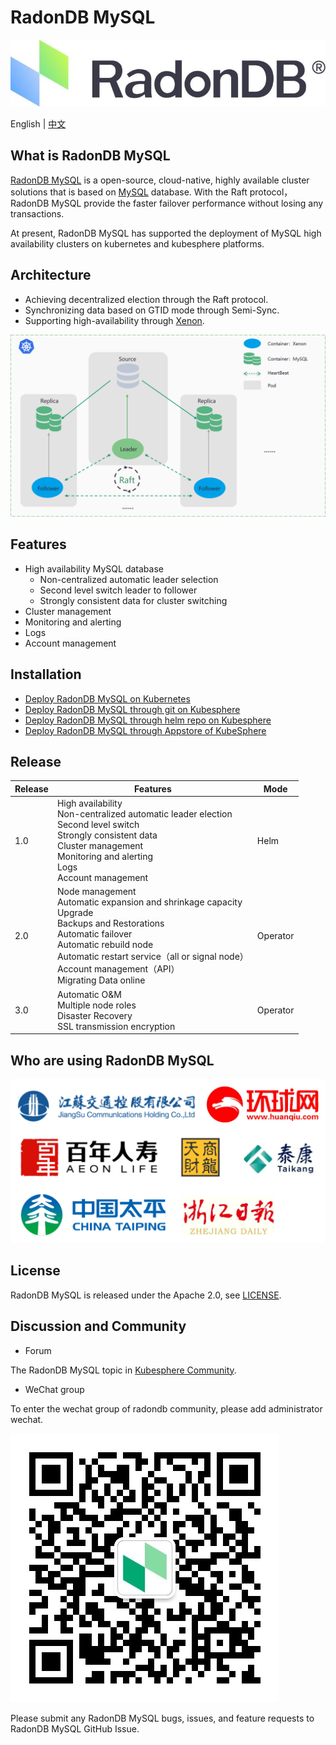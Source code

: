 
# RadonDB MySQL
 ![](docs/images/logo_radondb-mysql.png) <br>

English | [中文](README_zh.md) 

## What is RadonDB MySQL

[RadonDB MySQL](https://github.com/radondb/radondb-mysql-kubernetes) is a open-source, cloud-native, highly available cluster solutions that is based on [MySQL](https://MySQL.org) database. With the Raft protocol，RadonDB MySQL provide the faster failover performance without losing any transactions.

At present, RadonDB MySQL has supported the deployment of MySQL high availability clusters on kubernetes and kubesphere platforms.

## Architecture

- Achieving decentralized election through the Raft protocol.
- Synchronizing data based on GTID mode through Semi-Sync.
- Supporting high-availability through [Xenon](https://github.com/radondb/xenon.git).

![](docs/images/radondb-mysql_Architecture_1.png)

## Features

- High availability MySQL database
    - Non-centralized automatic leader selection
    - Second level switch leader to follower 
    - Strongly consistent data for cluster switching
- Cluster management
- Monitoring and alerting
- Logs
- Account management

## Installation

- [Deploy RadonDB MySQL on Kubernetes](docs/Kubernetes/deploy_radondb-mysql_on_kubernetes.md)
- [Deploy RadonDB MySQL through git on Kubesphere](docs/KubeSphere/deploy_radondb-mysql_on_kubesphere.md)
- [Deploy RadonDB MySQL through helm repo on Kubesphere](docs/KubeSphere/deploy_radondb-mysql_on_kubesphere_repo.md)
- [Deploy RadonDB MySQL through Appstore of KubeSphere](docs/KubeSphere/deploy_radondb-mysql_on_kubesphere_appstore.md)
## Release

| Release | Features  | Mode |
|------|--------|--------|
| 1.0 | High availability <br>  Non-centralized automatic leader election <br>  Second level switch <br>  Strongly consistent data <br> Cluster management <br> Monitoring and alerting <br> Logs <br> Account management | Helm |
| 2.0 | Node management <br> Automatic expansion and shrinkage capacity <br> Upgrade <br> Backups and Restorations <br> Automatic failover <br> Automatic rebuild node <br> Automatic restart service（all or signal node）<br> Account management（API）<br> Migrating Data online | Operator |
| 3.0 | Automatic O&M <br> Multiple node roles <br> Disaster Recovery <br> SSL transmission encryption  | Operator |

## Who are using RadonDB MySQL

![](docs/images/users.png)

## License

RadonDB MySQL is released under the Apache 2.0, see [LICENSE](./LICENSE).
## Discussion and Community

- Forum

The RadonDB MySQL topic in [Kubesphere Community](https://kubesphere.com.cn/forum/t/radondb).

- WeChat group

To enter the wechat group of radondb community, please add administrator wechat.

![](docs/images/wechat_admin.jpg)

Please submit any RadonDB MySQL bugs, issues, and feature requests to RadonDB MySQL GitHub Issue.
